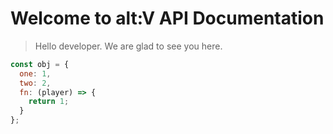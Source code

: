 # Welcome to alt&#58;V API Documentation

> Hello developer. We are glad to see you here.

```js
const obj = {
  one: 1,
  two: 2,
  fn: (player) => {
    return 1;
  }
};
```
